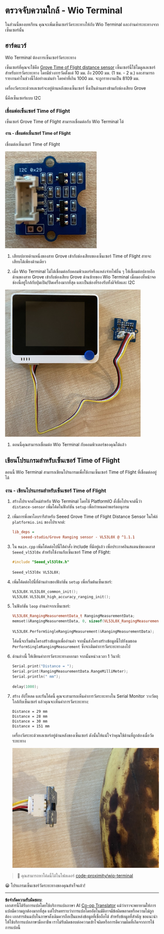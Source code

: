 <!--
CO_OP_TRANSLATOR_METADATA:
{
  "original_hash": "288aebb0c59f7be1d2719b8f9660a313",
  "translation_date": "2025-08-27T20:03:52+00:00",
  "source_file": "4-manufacturing/lessons/4-trigger-fruit-detector/wio-terminal-proximity.md",
  "language_code": "th"
}
-->
# ตรวจจับความใกล้ - Wio Terminal

ในส่วนนี้ของบทเรียน คุณจะเพิ่มเซ็นเซอร์วัดระยะทางให้กับ Wio Terminal และอ่านค่าระยะทางจากเซ็นเซอร์นั้น

## ฮาร์ดแวร์

Wio Terminal ต้องการเซ็นเซอร์วัดระยะทาง

เซ็นเซอร์ที่คุณจะใช้คือ [Grove Time of Flight distance sensor](https://www.seeedstudio.com/Grove-Time-of-Flight-Distance-Sensor-VL53L0X.html) เซ็นเซอร์นี้ใช้โมดูลเลเซอร์สำหรับการวัดระยะทาง โดยมีช่วงการวัดตั้งแต่ 10 มม. ถึง 2000 มม. (1 ซม. - 2 ม.) และสามารถรายงานค่าในช่วงนี้ได้อย่างแม่นยำ โดยค่าที่เกิน 1000 มม. จะถูกรายงานเป็น 8109 มม.

เครื่องวัดระยะด้วยเลเซอร์จะอยู่ด้านหลังของเซ็นเซอร์ ซึ่งเป็นด้านตรงข้ามกับช่องเสียบ Grove

นี่คือเซ็นเซอร์แบบ I2C

### เชื่อมต่อเซ็นเซอร์ Time of Flight

เซ็นเซอร์ Grove Time of Flight สามารถเชื่อมต่อกับ Wio Terminal ได้

#### งาน - เชื่อมต่อเซ็นเซอร์ Time of Flight

เชื่อมต่อเซ็นเซอร์ Time of Flight

![เซ็นเซอร์ Grove Time of Flight](../../../../../translated_images/grove-time-of-flight-sensor.d82ff2165bfded9f485de54d8d07195a6270a602696825fca19f629ddfe94e86.th.png)

1. เสียบปลายด้านหนึ่งของสาย Grove เข้ากับช่องเสียบของเซ็นเซอร์ Time of Flight สายจะเสียบได้เพียงด้านเดียว

1. เมื่อ Wio Terminal ไม่ได้เชื่อมต่อกับคอมพิวเตอร์หรือแหล่งจ่ายไฟอื่น ๆ ให้เชื่อมต่อปลายอีกด้านของสาย Grove เข้ากับช่องเสียบ Grove ด้านซ้ายของ Wio Terminal เมื่อมองที่หน้าจอ ช่องนี้อยู่ใกล้กับปุ่มเปิด/ปิดเครื่องมากที่สุด และเป็นช่องที่รองรับทั้งดิจิทัลและ I2C

![เซ็นเซอร์ Grove Time of Flight เชื่อมต่อกับช่องเสียบด้านซ้าย](../../../../../translated_images/wio-time-of-flight-sensor.c4c182131d2ea73df67febd004dc0313d271013d016be9c47e7da4d77c6c20a8.th.png)

1. ตอนนี้คุณสามารถเชื่อมต่อ Wio Terminal กับคอมพิวเตอร์ของคุณได้แล้ว

## เขียนโปรแกรมสำหรับเซ็นเซอร์ Time of Flight

ตอนนี้ Wio Terminal สามารถเขียนโปรแกรมเพื่อใช้งานเซ็นเซอร์ Time of Flight ที่เชื่อมต่ออยู่ได้

### งาน - เขียนโปรแกรมสำหรับเซ็นเซอร์ Time of Flight

1. สร้างโปรเจกต์ใหม่สำหรับ Wio Terminal โดยใช้ PlatformIO ตั้งชื่อโปรเจกต์นี้ว่า `distance-sensor` เพิ่มโค้ดในฟังก์ชัน `setup` เพื่อกำหนดค่าพอร์ตอนุกรม

1. เพิ่มการพึ่งพาไลบรารีสำหรับ Seeed Grove Time of Flight Distance Sensor ในไฟล์ `platformio.ini` ของโปรเจกต์:

    ```ini
    lib_deps =
        seeed-studio/Grove Ranging sensor - VL53L0X @ ^1.1.1
    ```

1. ใน `main.cpp` เพิ่มโค้ดต่อไปนี้ใต้คำสั่ง include ที่มีอยู่แล้ว เพื่อประกาศอินสแตนซ์ของคลาส `Seeed_vl53l0x` สำหรับใช้งานกับเซ็นเซอร์ Time of Flight:

    ```cpp
    #include "Seeed_vl53l0x.h"
    
    Seeed_vl53l0x VL53L0X;
    ```

1. เพิ่มโค้ดต่อไปนี้ที่ด้านล่างของฟังก์ชัน `setup` เพื่อเริ่มต้นเซ็นเซอร์:

    ```cpp
    VL53L0X.VL53L0X_common_init();
    VL53L0X.VL53L0X_high_accuracy_ranging_init();
    ```

1. ในฟังก์ชัน `loop` อ่านค่าจากเซ็นเซอร์:

    ```cpp
    VL53L0X_RangingMeasurementData_t RangingMeasurementData;
    memset(&RangingMeasurementData, 0, sizeof(VL53L0X_RangingMeasurementData_t));

    VL53L0X.PerformSingleRangingMeasurement(&RangingMeasurementData);
    ```

    โค้ดนี้จะเริ่มต้นโครงสร้างข้อมูลเพื่ออ่านค่า จากนั้นส่งโครงสร้างข้อมูลนี้ไปยังเมธอด `PerformSingleRangingMeasurement` ซึ่งจะเติมค่าการวัดระยะทางลงไป

1. ด้านล่างนี้ ให้เขียนค่าการวัดระยะทางออกมา จากนั้นหน่วงเวลา 1 วินาที:

    ```cpp
    Serial.print("Distance = ");
    Serial.print(RangingMeasurementData.RangeMilliMeter);
    Serial.println(" mm");

    delay(1000);
    ```

1. สร้าง อัปโหลด และรันโค้ดนี้ คุณจะสามารถเห็นค่าการวัดระยะทางใน Serial Monitor วางวัตถุใกล้กับเซ็นเซอร์ แล้วคุณจะเห็นค่าการวัดระยะทาง:

    ```output
    Distance = 29 mm
    Distance = 28 mm
    Distance = 30 mm
    Distance = 151 mm
    ```

    เครื่องวัดระยะด้วยเลเซอร์อยู่ด้านหลังของเซ็นเซอร์ ดังนั้นให้แน่ใจว่าคุณใช้ด้านที่ถูกต้องเมื่อวัดระยะทาง

    ![เครื่องวัดระยะบนด้านหลังของเซ็นเซอร์ Time of Flight ชี้ไปที่กล้วย](../../../../../translated_images/time-of-flight-banana.079921ad8b1496e4525dc26b4cdc71a076407aba3e72ba113ba2e38febae92c5.th.png)

> 💁 คุณสามารถหาโค้ดนี้ได้ในโฟลเดอร์ [code-proximity/wio-terminal](../../../../../4-manufacturing/lessons/4-trigger-fruit-detector/code-proximity/wio-terminal)

😀 โปรแกรมเซ็นเซอร์วัดระยะทางของคุณสำเร็จแล้ว!

---

**ข้อจำกัดความรับผิดชอบ**:  
เอกสารนี้ได้รับการแปลโดยใช้บริการแปลภาษา AI [Co-op Translator](https://github.com/Azure/co-op-translator) แม้ว่าเราจะพยายามให้การแปลมีความถูกต้องมากที่สุด แต่โปรดทราบว่าการแปลโดยอัตโนมัติอาจมีข้อผิดพลาดหรือความไม่ถูกต้อง เอกสารต้นฉบับในภาษาดั้งเดิมควรถือเป็นแหล่งข้อมูลที่เชื่อถือได้ สำหรับข้อมูลที่สำคัญ ขอแนะนำให้ใช้บริการแปลภาษามืออาชีพ เราไม่รับผิดชอบต่อความเข้าใจผิดหรือการตีความผิดที่เกิดจากการใช้การแปลนี้